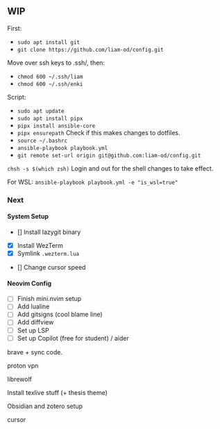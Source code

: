 ## WIP

First:
- `sudo apt install git`
- `git clone https://github.com/liam-od/config.git`

Move over ssh keys to .ssh/, then:
- `chmod 600 ~/.ssh/liam`
- `chmod 600 ~/.ssh/enki`

Script:
- `sudo apt update`
- `sudo apt install pipx`
- `pipx install ansible-core`
- `pipx ensurepath` Check if this makes changes to dotfiles.
- `source ~/.bashrc`
- `ansible-playbook playbook.yml`
- `git remote set-url origin git@github.com:liam-od/config.git`

`chsh -s $(which zsh)`
Login and out for the shell changes to take effect.

For WSL: `ansible-playbook playbook.yml -e "is_wsl=true"`

### Next

#### System Setup
- [] Install lazygit binary
- [X] Install WezTerm
- [X] Symlink `.wezterm.lua`
- [] Change cursor speed

#### Neovim Config
- [ ] Finish mini.nvim setup
- [ ] Add lualine
- [ ] Add gitsigns (cool blame line)
- [ ] Add diffview
- [ ] Set up LSP
- [ ] Set up Copilot (free for student) / aider

brave + sync code.

proton vpn

librewolf

Install texlive stuff (+ thesis theme)

Obsidian and zotero setup

cursor
